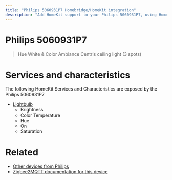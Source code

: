 ```yaml
---
title: "Philips 5060931P7 Homebridge/HomeKit integration"
description: "Add HomeKit support to your Philips 5060931P7, using Homebridge, Zigbee2MQTT and homebridge-z2m."
---
```

<!---
This file has been GENERATED using src/docgen/docgen.ts
DO NOT EDIT THIS FILE MANUALLY!
-->
# Philips 5060931P7
> Hue White & Color Ambiance Centris ceiling light (3 spots)


# Services and characteristics
The following HomeKit Services and Characteristics are exposed by
the Philips 5060931P7

* [Lightbulb](../../light.md)
  * Brightness
  * Color Temperature
  * Hue
  * On
  * Saturation


# Related
* [Other devices from Philips](../index.md#philips)
* [Zigbee2MQTT documentation for this device](https://www.zigbee2mqtt.io/devices/5060931P7.html)